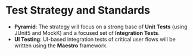 # Test Strategy and Standards

- **Pyramid**: The strategy will focus on a strong base of **Unit Tests** (using JUnit5 and MockK) and a focused set of **Integration Tests**.
- **UI Testing**: UI-based integration tests of critical user flows will be written using the **Maestro** framework.

